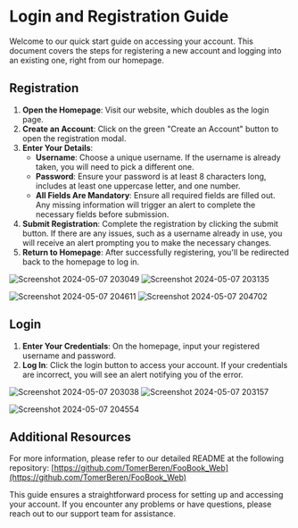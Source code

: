 # Login and Registration Guide

Welcome to our quick start guide on accessing your account. This document covers the steps for registering a new account and logging into an existing one, right from our homepage.

## Registration

1. **Open the Homepage**: Visit our website, which doubles as the login page.
2. **Create an Account**: Click on the green "Create an Account" button to open the registration modal.
3. **Enter Your Details**:
   - **Username**: Choose a unique username. If the username is already taken, you will need to pick a different one.
   - **Password**: Ensure your password is at least 8 characters long, includes at least one uppercase letter, and one number.
   - **All Fields Are Mandatory**: Ensure all required fields are filled out. Any missing information will trigger an alert to complete the necessary fields before submission.
4. **Submit Registration**: Complete the registration by clicking the submit button. If there are any issues, such as a username already in use, you will receive an alert prompting you to make the necessary changes.
5. **Return to Homepage**: After successfully registering, you'll be redirected back to the homepage to log in.
   
![Screenshot 2024-05-07 203049](https://github.com/TomerBeren/FooBook_Server/assets/118894673/90f80320-a5e7-46e5-b656-e67e12f82b6f)
![Screenshot 2024-05-07 203135](https://github.com/TomerBeren/FooBook_Server/assets/118894673/38a544ea-3372-4b98-9e42-d7152a4bb6e2)

![Screenshot 2024-05-07 204611](https://github.com/TomerBeren/FooBook_Server/assets/118894673/2949845c-3b4f-4b68-8e2f-6dd6088988af)
![Screenshot 2024-05-07 204702](https://github.com/TomerBeren/FooBook_Server/assets/118894673/865b0697-b5a8-4187-b416-2e0a0f8ca62b)

## Login

1. **Enter Your Credentials**: On the homepage, input your registered username and password.
2. **Log In**: Click the login button to access your account. If your credentials are incorrect, you will see an alert notifying you of the error.

![Screenshot 2024-05-07 203038](https://github.com/TomerBeren/FooBook_Server/assets/118894673/f968c8a8-d577-4f43-be8e-2d100d8e76c1)
![Screenshot 2024-05-07 203157](https://github.com/TomerBeren/FooBook_Server/assets/118894673/077eddcf-884e-4cfa-b7ae-1ccc840f1bca)

![Screenshot 2024-05-07 204554](https://github.com/TomerBeren/FooBook_Server/assets/118894673/ab7cd56f-d81a-4b00-afac-22eb40e22bbe)

## Additional Resources

For more information, please refer to our detailed README at the following repository:
[https://github.com/TomerBeren/FooBook_Web](https://github.com/TomerBeren/FooBook_Web)

This guide ensures a straightforward process for setting up and accessing your account. If you encounter any problems or have questions, please reach out to our support team for assistance.
